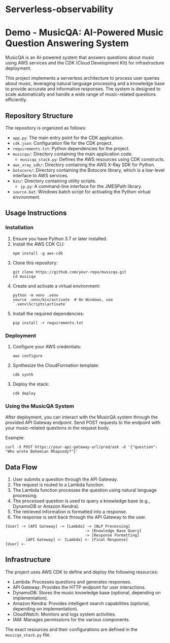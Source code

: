 # Serverless-observability
# Demo - MusicQA: AI-Powered Music Question Answering System

MusicQA is an AI-powered system that answers questions about music using AWS services and the CDK (Cloud Development Kit) for infrastructure deployment.

This project implements a serverless architecture to process user queries about music, leveraging natural language processing and a knowledge base to provide accurate and informative responses. The system is designed to scale automatically and handle a wide range of music-related questions efficiently.

## Repository Structure

The repository is organized as follows:

- `app.py`: The main entry point for the CDK application.
- `cdk.json`: Configuration file for the CDK project.
- `requirements.txt`: Python dependencies for the project.
- `musicqa/`: Directory containing the main application code.
  - `musicqa_stack.py`: Defines the AWS resources using CDK constructs.
- `aws_xray_sdk/`: Directory containing the AWS X-Ray SDK for Python.
- `botocore/`: Directory containing the Botocore library, which is a low-level interface to AWS services.
- `bin/`: Directory containing utility scripts.
  - `jp.py`: A command-line interface for the JMESPath library.
- `source.bat`: Windows batch script for activating the Python virtual environment.

## Usage Instructions

### Installation

1. Ensure you have Python 3.7 or later installed.
2. Install the AWS CDK CLI:
   ```
   npm install -g aws-cdk
   ```
3. Clone this repository:
   ```
   git clone https://github.com/your-repo/musicqa.git
   cd musicqa
   ```
4. Create and activate a virtual environment:
   ```
   python -m venv .venv
   source .venv/bin/activate  # On Windows, use `.venv\Scripts\activate`
   ```
5. Install the required dependencies:
   ```
   pip install -r requirements.txt
   ```

### Deployment

1. Configure your AWS credentials:
   ```
   aws configure
   ```
2. Synthesize the CloudFormation template:
   ```
   cdk synth
   ```
3. Deploy the stack:
   ```
   cdk deploy
   ```

### Using the MusicQA System

After deployment, you can interact with the MusicQA system through the provided API Gateway endpoint. Send POST requests to the endpoint with your music-related questions in the request body.

Example:
```
curl -X POST https://your-api-gateway-url/prod/ask -d '{"question": "Who wrote Bohemian Rhapsody?"}'
```

## Data Flow

1. User submits a question through the API Gateway.
2. The request is routed to a Lambda function.
3. The Lambda function processes the question using natural language processing.
4. The processed question is used to query a knowledge base (e.g., DynamoDB or Amazon Kendra).
5. The retrieved information is formatted into a response.
6. The response is sent back through the API Gateway to the user.

```
[User] -> [API Gateway] -> [Lambda] -> [NLP Processing]
                                   -> [Knowledge Base Query]
                                   -> [Response Formatting]
         [API Gateway] <- [Lambda] <- [Final Response]
[User] <-
```

## Infrastructure

The project uses AWS CDK to define and deploy the following resources:

- Lambda: Processes questions and generates responses.
- API Gateway: Provides the HTTP endpoint for user interactions.
- DynamoDB: Stores the music knowledge base (optional, depending on implementation).
- Amazon Kendra: Provides intelligent search capabilities (optional, depending on implementation).
- CloudWatch: Monitors and logs system activities.
- IAM: Manages permissions for the various components.

The exact resources and their configurations are defined in the `musicqa_stack.py` file.